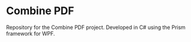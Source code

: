# Combine PDF
Repository for the Combine PDF project. Developed in C# using the Prism framework for WPF.
